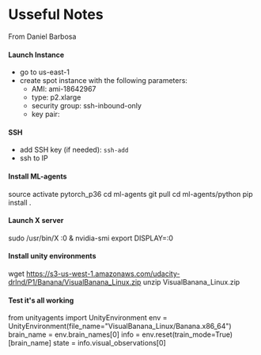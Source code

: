 Usseful Notes
=============

From Daniel Barbosa

#### Launch Instance
- go to us-east-1
- create spot instance with the following parameters:
  - AMI: ami-18642967
  - type: p2.xlarge
  - security group: ssh-inbound-only
  - key pair: <your key>
#### SSH
- add SSH key (if needed): `ssh-add`
- ssh to IP

#### Install ML-agents
source activate pytorch_p36
cd ml-agents
git pull
cd ml-agents/python
pip install .

#### Launch X server
sudo /usr/bin/X :0 &
nvidia-smi
export DISPLAY=:0

#### Install unity environments
wget https://s3-us-west-1.amazonaws.com/udacity-drlnd/P1/Banana/VisualBanana_Linux.zip
unzip VisualBanana_Linux.zip

#### Test it's all working
from unityagents import UnityEnvironment
env = UnityEnvironment(file_name="VisualBanana_Linux/Banana.x86_64")
brain_name = env.brain_names[0]
info = env.reset(train_mode=True)[brain_name]
state = info.visual_observations[0]
